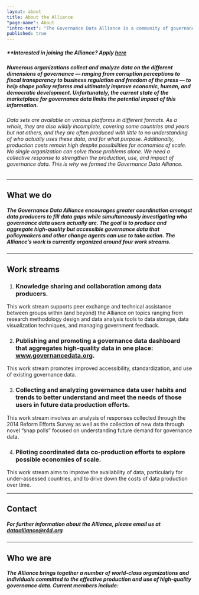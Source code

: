 ```yaml
---
layout: about
title: About the Alliance
"page-name": About
"intro-text": "The Governance Data Alliance is a community of governance data producers, users, and funders committed to the effective production and use of high-quality data to advance democratic governance reforms in countries."
published: true
---
```

##### **Interested in joining the Alliance? Apply [here](https://docs.google.com/forms/d/1JtpUQ2wrlqn3llLBoIV1kzBIVBbDqoo8ElmLL-4g5XQ/viewform)

##### Numerous organizations collect and analyze data on the different dimensions of governance — ranging from corruption perceptions to fiscal transparency to business regulation and freedom of the press — to help shape policy reforms and ultimately improve economic, human, and democratic development. Unfortunately, the current state of the marketplace for governance data limits the potential impact of this information.

###### Data sets are available on various platforms in different formats. As a whole, they are also wildly incomplete, covering some countries and years but not others, and they are often produced with little to no understanding of who actually uses these data, and for what purpose. Additionally, production costs remain high despite possibilities for economies of scale. No single organization can solve those problems alone. We need a collective response to strengthen the production, use, and impact of governance data. This is why we formed the Governance Data Alliance.

___

## What we do

##### The Governance Data Alliance encourages greater coordination amongst data producers to fill data gaps while simultaneously investigating who governance data users actually are. The goal is to produce and aggregate high-quality but accessible governance data that policymakers and other change agents can use to take action. The Alliance’s work is currently organized around four work streams.

___

## Work streams
1. ### Knowledge sharing and collaboration among data producers.
This work stream supports peer exchange and technical assistance between groups within (and beyond) the Alliance on topics ranging from research methodology design and data analysis tools to data storage, data visualization techniques, and managing government feedback.

2. ### Publishing and promoting a governance data dashboard that aggregates high-quality data in one place: www.governancedata.org.
This work stream promotes improved accessibility, standardization, and use of existing governance data.

3. ### Collecting and analyzing governance data user habits and trends to better understand and meet the needs of those users in future data production efforts.
This work stream involves an analysis of responses collected through the 2014 Reform Efforts Survey as well as the collection of new data through novel “snap polls” focused on understanding future demand for governance data.

4. ### Piloting coordinated data co-production efforts to explore possible economies of scale.
This work stream aims to improve the availability of data, particularly for under-assessed countries, and to drive down the costs of data production over time.

---

## Contact

##### For further information about the Alliance, please email us at [dataalliance@r4d.org](mailto:dataalliance@r4d.org)

---

## Who we are

##### The Alliance brings together a number of world-class organizations and individuals committed to the effective production and use of high-quality governance data. Current members include:
